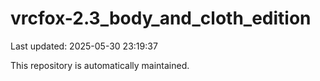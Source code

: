 # vrcfox-2.3_body_and_cloth_edition

Last updated: 2025-05-30 23:19:37

This repository is automatically maintained.
